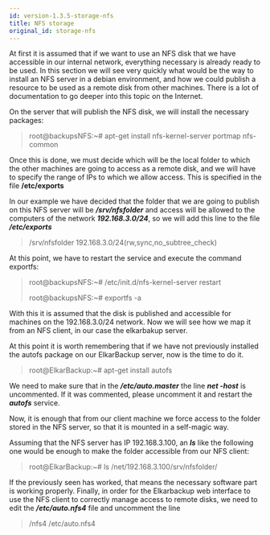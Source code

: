 ```yaml
---
id: version-1.3.5-storage-nfs
title: NFS storage
original_id: storage-nfs
---
```


At first it is assumed that if we want to use an NFS disk that we have accessible in our internal network, everything necessary is already ready to be used. In this section we will see very quickly what would be the way to install an NFS server in a debian environment, and how we could publish a resource to be used as a remote disk from other machines. There is a lot of documentation to go deeper into this topic on the Internet.

On the server that will publish the NFS disk, we will install the necessary packages:

> root@backupsNFS:~\# apt-get install nfs-kernel-server portmap nfs-common

Once this is done, we must decide which will be the local folder to which the other machines are going to access as a remote disk, and we will have to specify the range of IPs to which we allow access. This is specified in the file **/etc/exports**

In our example we have decided that the folder that we are going to publish on this NFS server will be _**/srv/nfsfolder**_ and access will be allowed to the computers of the network _**192.168.3.0/24**_, so we will add this line to the file _**/etc/exports**_

> /srv/nfsfolder  192.168.3.0/24\(rw,sync,no\_subtree\_check\)

At this point, we have to restart the service and execute the command exportfs:

> root@backupsNFS:~\# /etc/init.d/nfs-kernel-server restart
>
> root@backupsNFS:~\# exportfs -a

With this it is assumed that the disk is published and accessible for machines on the 192.168.3.0/24 network. Now we will see how we map it from an NFS client, in our case the elkarbakup server.

At this point it is worth remembering that if we have not previously installed the autofs package on our ElkarBackup server, now is the time to do it.

> root@ElkarBackup:~\# apt-get install autofs

We need to make sure that in the _**/etc/auto.master**_ the line _**net -host**_ is uncommented. If it was commented, please uncomment it and restart the _**autofs**_ service.

Now, it is enough that from our client machine we force access to the folder stored in the NFS server, so that it is mounted in a self-magic way.

Assuming that the NFS server has IP 192.168.3.100, an _**ls**_ like the following one would be enough to make the folder accessible from our NFS client:

> root@ElkarBackup:~\# ls /net/192.168.3.100/srv/nfsfolder/

If the previously seen has worked, that means the necessary software part is working properly. Finally, in order for the Elkarbackup web interface to use the NFS client to correctly manage access to remote disks, we need to edit the _**/etc/auto.nfs4**_ file and uncomment the line

> /nfs4  /etc/auto.nfs4











